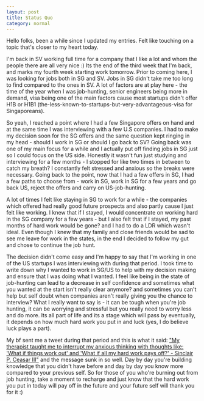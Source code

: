 ```yaml
---
layout: post 
title: Status Quo
category: normal
---
```


Hello folks, been a while since I updated my entries. Felt like touching on a topic that's closer to my heart today.

I'm back in SV working full time for a company that I like a lot and whom the people there are all very nice :) Its the end of the third week that I'm back, and marks my fourth week starting work tomorrow. Prior to coming here, I was looking for jobs both in SG and SV. Jobs in SG didn't take me too long to find compared to the ones in SV. A lot of factors are at play here - the time of the year when I was job-hunting, senior engineers being more in demand, visa being one of the main factors cause most startups didn't offer H1B or H1B1 (the-less-known-to-startups-but-very-advantageous-visa for Singaporeans).

So yeah, I reached a point where I had a few Singapore offers on hand and at the same time I was interviewing with a few U.S companies. I had to make my decision soon for the SG offers and the same question kept ringing in my head - should I work in SG or should I go back to SV? Going back was one of my main focus for a while and I actually put off finding jobs in SG just so I could focus on the US side. Honestly it wasn't fun just studying and interviewing for a few months - I stopped for like two times in between to catch my breath? I constantly felt stressed and anxious so the breaks were necessary. Going back to the point, now that I had a few offers in SG, I had a few paths to choose from - work in SG, work in SG for a few years and go back US, reject the offers and carry on US-job-hunting. 

A lot of times I felt like staying in SG to work for a while - the companies which offered had really good future prospects and also partly cause I just felt like working. I knew that if I stayed, I would concentrate on working hard in the SG company for a few years - but I also felt that if I stayed, my past months of hard work would be gone? and I had to do a LDR which wasn't ideal. Even though I knew that my family and close friends would be sad to see me leave for work in the states, in the end I decided to follow my gut and chose to continue the job hunt.

The decision didn't come easy and I'm happy to say that I'm working in one of the US startups I was interviewing with during that period. I took time to write down why I wanted to work in SG/US to help with my decision making and ensure that I was doing what I wanted. I feel like being in the state of job-hunting can lead to a decrease in self confidence and sometimes what you wanted at the start isn't really clear anymore? and sometimes you can't help but self doubt when companies aren't really giving you the chance to interview? What I really want to say is - it can be tough when you're job hunting, it can be worrying and stressful but you really need to worry less and do more. Its all part of life and its a stage which will pass by eventually, it depends on how much hard work you put in and luck (yes, I do believe luck plays a part).

My bf sent me a tweet during that period and this is what it said: ["My therapist taught me to interrupt my anxious thinking with thoughts like: 'What if things work out' and 'What if all my hard work pays off?' - Sinclair P. Ceasar III"](https://twitter.com/Sinclair_Ceasar/status/983876811523280896) and the message sunk in so well. Day by day you're building knowledge that you didn't have before and day by day you know more compared to your previous self. So for those of you who're burning out from job hunting, take a moment to recharge and just know that the hard work you put in today will pay off in the future and your future self will thank you for it :)
